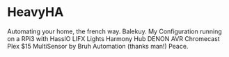 # HeavyHA
Automating your home, the french way. Balekuy.  My Configuration running on a RPi3 with HassIO LIFX Lights Harmony Hub DENON AVR Chromecast Plex $15 MultiSensor by Bruh Automation (thanks man!)  Peace.
